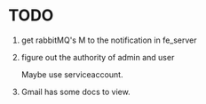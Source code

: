 # TODO

1. get rabbitMQ's M to the notification in fe_server

2. figure out the authority of admin and user

    Maybe use serviceaccount.

3. Gmail has some docs to view.

